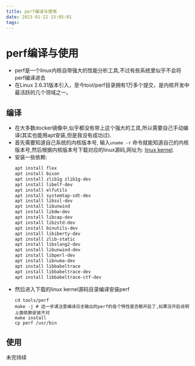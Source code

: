 ```yaml
---
title: perf编译与使用
date: 2023-01-22 15:05:01
tags:
---
```

# perf编译与使用
- perf是一个linux内核自带强大的性能分析工具,不过有些系统里似乎不会将perf编译进去  
- 在Linux 2.6.31版本引入，至今tool/perf目录拥有1万多个提交，是内核开发中最活跃的几个领域之一。  
## 编译  
- 在大多数docker镜像中,似乎都没有带上这个强大的工具,所以需要自己手动编译(其实也能用apt安装,但是我没有成功过).  
- 首先需要知道自己系统的内核版本号, 输入`uname -r` 命令就能知道自己的内核版本号,然后根据内核版本号下载对应的linux源码,网址为: [linux kernel](https://cdn.kernel.org/pub/linux/kernel/).  
- 安装一些依赖:    
    ``` bash
    apt install flex
    apt install bison
    apt install zlib1g zlib1g-dev
    apt install libelf-dev
    apt install elfutils
    apt install systemtap-sdt-dev
    apt install libssl-dev
    apt install libunwind
    apt install libdw-dev
    apt install libcap-dev
    apt install libzstd-dev
    apt install binutils-dev
    apt install libiberty-dev
    apt install zlib-static
    apt install libslang2-dev
    apt install libunwind-dev
    apt install libperl-dev
    apt install libnuma-dev
    apt install libbabeltrace
    apt install libbabeltrace-dev
    apt install libbabeltrace-ctf-dev
    ```
- 然后进入下载的linux kernel源码目录编译安装perf  
    ```
    cd tools/perf
    make -j # 这一步请注意编译日志输出的perf的各个特性是否都开启了,如果没开启说明上面依赖安装不对
    make install
    cp perf /usr/bin
    ```
## 使用
未完待续